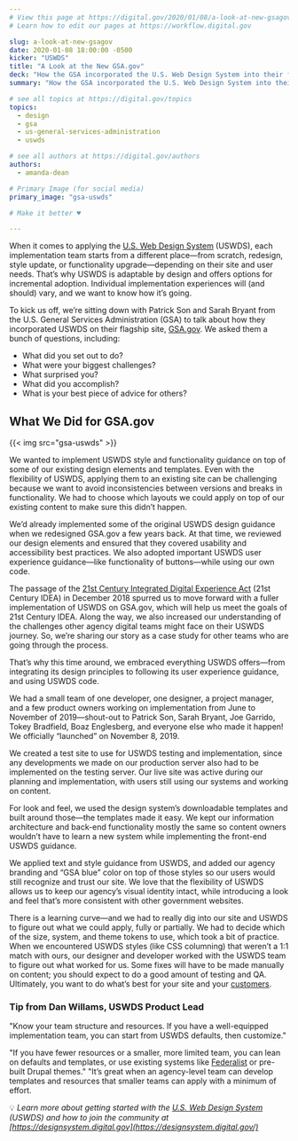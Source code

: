 ```yaml
---
# View this page at https://digital.gov/2020/01/08/a-look-at-new-gsagov
# Learn how to edit our pages at https://workflow.digital.gov

slug: a-look-at-new-gsagov
date: 2020-01-08 18:00:00 -0500
kicker: "USWDS"
title: "A Look at the New GSA.gov"
deck: "How the GSA incorporated the U.S. Web Design System into their flagship site."
summary: "How the GSA incorporated the U.S. Web Design System into their flagship site."

# see all topics at https://digital.gov/topics
topics:
  - design
  - gsa
  - us-general-services-administration
  - uswds

# see all authors at https://digital.gov/authors
authors:
  - amanda-dean

# Primary Image (for social media)
primary_image: "gsa-uswds"

# Make it better ♥

---
```


When it comes to applying the [U.S. Web Design System](https://designsystem.digital.gov/) (USWDS), each implementation team starts from a different place&mdash;from scratch, redesign, style update, or functionality upgrade&mdash;depending on their site and user needs. That’s why USWDS is adaptable by design and offers options for incremental adoption. Individual implementation experiences will (and should) vary, and we want to know how it’s going.

To kick us off, we’re sitting down with Patrick Son and Sarah Bryant from the U.S. General Services Administration (GSA) to talk about how they incorporated USWDS on their flagship site, [GSA.gov](https://www.gsa.gov/). We asked them a bunch of questions, including:

-   What did you set out to do?
-   What were your biggest challenges?
-   What surprised you?
-   What did you accomplish?
-   What is your best piece of advice for others?

## What We Did for GSA.gov

{{< img src="gsa-uswds" >}}

We wanted to implement USWDS style and functionality guidance on top of some of our existing design elements and templates. Even with the flexibility of USWDS, applying them to an existing site can be challenging because we want to avoid inconsistencies between versions and breaks in functionality. We had to choose which layouts we could apply on top of our existing content to make sure this didn’t happen.

We’d already implemented some of the original USWDS design guidance when we redesigned GSA.gov a few years back. At that time, we reviewed our design elements and ensured that they covered usability and accessibility best practices. We also adopted important USWDS user experience guidance&mdash;like functionality of buttons—while using our own code.

The passage of the [21st Century Integrated Digital Experience Act](https://digital.gov/resources/21st-century-integrated-digital-experience-act/) (21st Century IDEA) in December 2018 spurred us to move forward with a fuller implementation of USWDS on GSA.gov, which will help us meet the goals of 21st Century IDEA. Along the way, we also increased our understanding of the challenges other agency digital teams might face on their USWDS journey. So, we’re sharing our story as a case study for other teams who are going through the process.

That’s why this time around, we embraced everything USWDS offers&mdash;from integrating its design principles to following its user experience guidance, and using USWDS code.

We had a small team of one developer, one designer, a project manager, and a few product owners working on implementation from June to November of 2019&mdash;shout-out to Patrick Son, Sarah Bryant, Joe Garrido, Tokey Bradfield, Boaz Englesberg, and everyone else who made it happen! We officially “launched” on November 8, 2019.

We created a test site to use for USWDS testing and implementation, since any developments we made on our production server also had to be implemented on the testing server. Our live site was active during our planning and implementation, with users still using our systems and working on content.

For look and feel, we used the design system’s downloadable templates and built around those&mdash;the templates made it easy. We kept our information architecture and back-end functionality mostly the same so content owners wouldn’t have to learn a new system while implementing the front-end USWDS guidance.

We applied text and style guidance from USWDS, and added our agency branding and “GSA blue” color on top of those styles so our users would still recognize and trust our site. We love that the flexibility of USWDS allows us to keep our agency’s visual identity intact, while introducing a look and feel that’s more consistent with other government websites.

There is a learning curve&mdash;and we had to really dig into our site and USWDS to figure out what we could apply, fully or partially. We had to decide which of the size, system, and theme tokens to use, which took a bit of practice. When we encountered USWDS styles (like CSS columning) that weren’t a 1:1 match with ours, our designer and developer worked with the USWDS team to figure out what worked for us. Some fixes will have to be made manually on content; you should expect to do a good amount of testing and QA. Ultimately, you want to do what’s best for your site and your [customers](https://www.performance.gov/CAP/cx/).

### Tip from Dan Willams, USWDS Product Lead

"Know your team structure and resources. If you have a well-equipped implementation team, you can start from USWDS defaults, then customize."

"If you have fewer resources or a smaller, more limited team, you can lean on defaults and templates, or use existing systems like [Federalist](https://federalist.18f.gov/documentation/) or pre-built Drupal themes." "It’s great when an agency-level team can develop templates and resources that smaller teams can apply with a minimum of effort.

:bulb: _Learn more about getting started with the [U.S. Web Design System](https://designsystem.digital.gov/) (USWDS) and how to join the community at [https://designsystem.digital.gov](https://designsystem.digital.gov/)_

